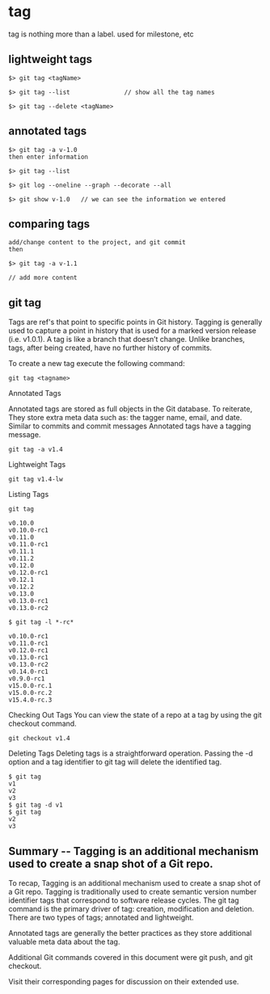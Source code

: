 
# tag

tag is nothing more than a label.
used for milestone, etc   

## lightweight tags

```
$> git tag <tagName>

$> git tag --list               // show all the tag names

$> git tag --delete <tagName>

```

## annotated tags  

```
$> git tag -a v-1.0 
then enter information   

$> git tag --list  

$> git log --oneline --graph --decorate --all   

$> git show v-1.0   // we can see the information we entered

```

## comparing tags   

```
add/change content to the project, and git commit
then

$> git tag -a v-1.1

// add more content

```




## git tag   

Tags are ref's that point to specific points in Git history. Tagging is generally used to capture a point in history that is used for a marked version release (i.e. v1.0.1). A tag is like a branch that doesn’t change. Unlike branches, tags, after being created, have no further history of commits.


To create a new tag execute the following command:


```
git tag <tagname>
```


Annotated Tags

Annotated tags are stored as full objects in the Git database. To reiterate, They store extra meta data such as: the tagger name, email, and date. Similar to commits and commit messages Annotated tags have a tagging message.

```
git tag -a v1.4
```



Lightweight Tags
```
git tag v1.4-lw
```

Listing Tags

```
git tag

v0.10.0
v0.10.0-rc1
v0.11.0
v0.11.0-rc1
v0.11.1
v0.11.2
v0.12.0
v0.12.0-rc1
v0.12.1
v0.12.2
v0.13.0
v0.13.0-rc1
v0.13.0-rc2

```

```
$ git tag -l *-rc*

v0.10.0-rc1
v0.11.0-rc1
v0.12.0-rc1
v0.13.0-rc1
v0.13.0-rc2
v0.14.0-rc1
v0.9.0-rc1
v15.0.0-rc.1
v15.0.0-rc.2
v15.4.0-rc.3

```


Checking Out Tags
You can view the state of a repo at a tag by using the git checkout command.
```
git checkout v1.4
```

Deleting Tags
Deleting tags is a straightforward operation. Passing the -d option and a tag identifier to git tag will delete the identified tag.
```
$ git tag
v1
v2
v3
$ git tag -d v1
$ git tag
v2
v3
```

## Summary  -- Tagging is an additional mechanism used to create a snap shot of a Git repo.

To recap, Tagging is an additional mechanism used to create a snap shot of a Git repo. Tagging is traditionally used to create semantic version number identifier tags that correspond to software release cycles. The git tag command is the primary driver of tag: creation, modification and deletion. There are two types of tags; annotated and lightweight. 

Annotated tags are generally the better practices as they store additional valuable meta data about the tag. 

Additional Git commands covered in this document were git push, and git checkout. 

Visit their corresponding pages for discussion on their extended use.


